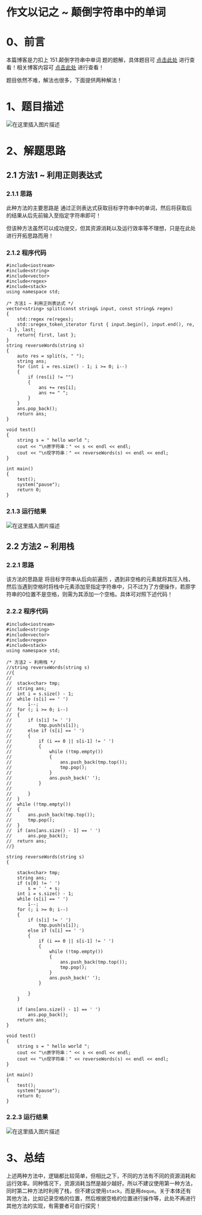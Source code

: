 作文以记之 ~ 颠倒字符串中的单词
=
# 0、前言
本篇博客是力扣上 151.颠倒字符串中单词 题的题解，具体题目可 [点击此处](https://leetcode-cn.com/problems/reverse-words-in-a-string/) 进行查看！相关博客内容可 [点击此处](https://blog.csdn.net/m0_51961114/article/details/123936928) 进行查看！

题目依然不难，解法也很多，下面提供两种解法！
# 1、题目描述
![在这里插入图片描述](https://img-blog.csdnimg.cn/b94129212e184bc1a2a5ec6fb5bc62e5.png?x-oss-process=image/watermark,type_d3F5LXplbmhlaQ,shadow_50,text_Q1NETiBA5bCP5by6fg==,size_20,color_FFFFFF,t_70,g_se,x_16)

# 2、解题思路
## 2.1 方法1 ~ 利用正则表达式
### 2.1.1 思路
此种方法的主要思路是 通过正则表达式获取目标字符串中的单词，然后将获取后的结果从后先前输入至指定字符串即可！

但该种方法虽然可以成功提交，但其资源消耗以及运行效率等不理想，只是在此处进行开拓思路而用！
### 2.1.2 程序代码


	#include<iostream>
	#include<string>
	#include<vector>
	#include<regex>
	#include<stack>
	using namespace std;
	
	/* 方法1 ~ 利用正则表达式 */
	vector<string> split(const string& input, const string& regex)
	{
		std::regex re(regex);
		std::sregex_token_iterator first { input.begin(), input.end(), re, -1 }, last;
		return{ first, last };
	}
	string reverseWords(string s) 
	{
		auto res = split(s, " ");
		string ans;
		for (int i = res.size() - 1; i >= 0; i--)
		{
			if (res[i] != "")
			{
				ans += res[i];
				ans += " ";
			}
		}
		ans.pop_back();
		return ans;
	}
	
	void test()
	{
		string s = " hello world ";
		cout << "\n原字符串：" << s << endl << endl;
		cout << "\n现字符串：" << reverseWords(s) << endl << endl;
	}
	
	int main()
	{
		test();
		system("pause");
		return 0;
	}

### 2.1.3 运行结果
![在这里插入图片描述](https://img-blog.csdnimg.cn/eec6a5ee2ac34abd846868fc6bb686dd.png?x-oss-process=image/watermark,type_d3F5LXplbmhlaQ,shadow_50,text_Q1NETiBA5bCP5by6fg==,size_20,color_FFFFFF,t_70,g_se,x_16)
## 2.2 方法2 ~ 利用栈
### 2.2.1 思路
该方法的思路是 将目标字符串从后向前遍历 ，遇到非空格的元素就将其压入栈，然后当遇到空格时将栈中元素添加至指定字符串中，只不过为了方便操作，若原字符串的0位置不是空格，则需为其添加一个空格。具体可对照下述代码！
### 2.2.2 程序代码


	#include<iostream>
	#include<string>
	#include<vector>
	#include<regex>
	#include<stack>
	using namespace std;
	
	/* 方法2 ~ 利用栈 */
	//string reverseWords(string s)
	//{
	//	
	//	stack<char> tmp;
	//	string ans;
	//	int i = s.size() - 1;
	//	while (s[i] == ' ')
	//		i--;
	//	for (; i >= 0; i--)
	//	{
	//		if (s[i] != ' ')
	//			tmp.push(s[i]);
	//		else if (s[i] == ' ')
	//		{
	//			if (i == 0 || s[i-1] != ' ')
	//			{
	//				while (!tmp.empty())
	//				{
	//					ans.push_back(tmp.top());
	//					tmp.pop();
	//				}
	//				ans.push_back(' ');
	//			}
	//			
	//		}
	//	}
	//	while (!tmp.empty())
	//	{
	//		ans.push_back(tmp.top());
	//		tmp.pop();
	//	}
	//	if (ans[ans.size() - 1] == ' ')
	//		ans.pop_back();
	//	return ans;
	//}
	
	string reverseWords(string s)
	{
		
		stack<char> tmp;
		string ans;
		if (s[0] != ' ')
			s = ' ' + s;
		int i = s.size() - 1;
		while (s[i] == ' ')
			i--;
		for (; i >= 0; i--)
		{
			if (s[i] != ' ')
				tmp.push(s[i]);
			else if (s[i] == ' ')
			{
				if (i == 0 || s[i-1] != ' ')
				{
					while (!tmp.empty())
					{
						ans.push_back(tmp.top());
						tmp.pop();
					}
					ans.push_back(' ');
				}
				
			}
		}
		
		if (ans[ans.size() - 1] == ' ')
			ans.pop_back();
		return ans;
	}
	
	void test()
	{
		string s = " hello world ";
		cout << "\n原字符串：" << s << endl << endl;
		cout << "\n现字符串：" << reverseWords(s) << endl << endl;
	}
	
	int main()
	{
		test();
		system("pause");
		return 0;
	}


### 2.2.3 运行结果
![在这里插入图片描述](https://img-blog.csdnimg.cn/8e98c391e09a4e50ace5fc5ec68f7a14.png?x-oss-process=image/watermark,type_d3F5LXplbmhlaQ,shadow_50,text_Q1NETiBA5bCP5by6fg==,size_20,color_FFFFFF,t_70,g_se,x_16)
# 3、总结
上述两种方法中，逻辑都比较简单，但相比之下，不同的方法有不同的资源消耗和运行效率。同种情况下，资源消耗当然是越少越好。所以不建议使用第一种方法，同时第二种方法时利用了栈，但不建议使用`stack`，而是用`deque`。关于本体还有其他方法，比如记录空格的位置，然后根据空格的位置进行操作等，此处不再进行其他方法的实现，有需要者可自行探究！